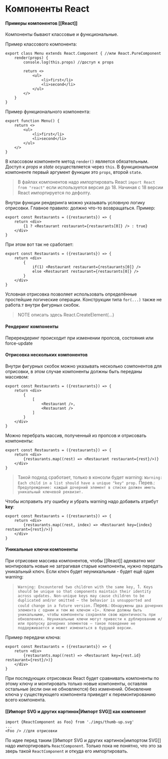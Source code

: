 # Компоненты React
#### Примеры компонентов [[React]]
Компоненты бывают классовые и функциональные.

Пример классового компонента:
```
export class Menu extends React.Component { //или React.PureComponent
    render(props) {
        console.log(this.props) //доступ к props

        return <>
            <ul>
                <li>first</li>
                <li>second</li>
            </ul>
        </>
    }
}
```

Пример функционального компонента:
```
export function Menu() {
    return <>
        <ul>
            <li>first</li>
            <li>second</li>
        </ul>
    </>
}
```

В классовом компоненте метод `render()` является обязательным. Доступ к _props_ и _state_ осуществляется через `this`. В функциональном компоненте первый аргумент функции это `props`, второй `state`.

> В файлах компонентов надо импортировать React `import React from "react"` если используется версия до 18. Начиная с 18 версии React импортируется по дефолту.

Внутри функции  рендеринга можно указывать условную логику отрисовки. Главное правило: должно что-то возвращаться. Пример:
```
export const Restaurants = ({restaurants}) => {
	return <div>
		{1 ? <Restaurant restaurant={restaurants[0]} /> : true}
	</div>
}
```
При этом вот так не сработает:
```
export const Restaurants = ({restaurants}) => {
	return <div>
		{
			if(1) <Restaurant restaurant={restaurants[0]} />
			else <Restaurant restaurant={restaurants[0]} />
		}
	</div>
}
```
Условная отрисовка позволяет использовать определённые простейшие логические операции. Конструкции типа `for(...)` также не работа.т внутри фигурных скобок.
>NOTE 
>описать здесь React.CreateElement(...)
#### Рендеринг компоненты
 Перерендеринг происходит при изменении пропсов, состояния или force-update
#### Отрисовка нескольких компонентов
Внутри фигурных скобок можно указывать несколько сомпонентов для отрисовки, в этом случае компоненты должны быть переданы массивом:
```
export const Restaurants = ({restaurants}) => {
	return <div>
		{
			[
				<Restaurant />,
				<Restaurant />
			]
		}
	</div>
}
```
Можно перебрать массив, полученный из пропсов и отрисовать компоненты:
```
export const Restaurants = ({restaurants}) => {
	return <div>
		{restaurants.map((rest) => <Restaurant restaurant={rest}/>)}
	</div>
}
```
> Такой подход сработает, только в консоли будет warning:
`Warning: Each child in a list should have a unique "key" prop.` Перев.: `Предупреждение: каждый дочерний элемент в списке должен иметь уникальный ключевой реквизит.`

Чтобы исправить эту ошибку и убрать warning надо добавить атрибут __key__:
```
export const Restaurants = ({restaurants}) => {
	return <div>
		{restaurants.map((rest, index) => <Restaurant key={index} restaurant={rest}/>)}
	</div>
}
```

#### Уникальные ключи компоненты
При отрисовке массива компонентов, чтобы [[React]] адекватно мог монтировать новые не затрагивая старые компоненты, нужно передать уникальный ключ. Если ключ будет неуникальным - будет ещё один warning:
>`Warning: Encountered two children with the same key, `1`. Keys should be unique so that components maintain their identity across updates. Non-unique keys may cause children to be duplicated and/or omitted — the behavior is unsupported and could change in a future version.` Перев.: `Обнаружены два дочерних элемента с одним и тем же ключом «1». Ключи должны быть уникальными, чтобы компоненты сохраняли свою идентичность при обновлениях. Неуникальные ключи могут привести к дублированию и/или пропуску дочерних элементов — такое поведение не поддерживается и может измениться в будущей версии.`

Пример передачи ключа:
```
export const Restaurants = ({restaurants}) => {
	return <div>
		{restaurants.map((rest) => <Restaurant key={rest.id} restaurant={rest}/>)}
	</div>
}
```


При последующих отрисовках React будет сравнивать компоненты по этому ключу и монтировать только новые компоненты, оставляя остальные (если они не обновляются) без изменений.
Обновление ключа у существующего компонента приведет к перемонтированию всего компонента.

#### [[Импорт SVG и других картинок|Импорт SVG]] как компонент
```
import {ReactComponent as Foo} from './imgs/thumb-up.svg'
...
<Foo /> //для отрисовки
```
По идее перед таким [[Импорт SVG и других картинок|импортом SVG]] надо импортировать `ReactComponent`. Только пока не понятно, что это за зверь такой `ReactComponent` и откуда его импортировать.
